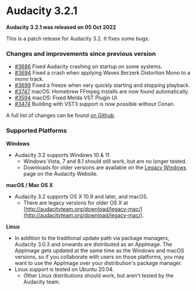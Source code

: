 # Audacity 3.2.1

**Audacity 3.2.1 was released on 05 Oct 2022**

This is a patch release for Audacity 3.2. It fixes some bugs.

### Changes and improvements since previous version

* [#3686](https://github.com/audacity/audacity/issues/3686) Fixed Audacity crashing on startup on some systems.
* [#3694](https://github.com/audacity/audacity/issues/3694) Fixed a crash when applying Waves Berzerk Distortion Mono to a mono track.
* [#3699](https://github.com/audacity/audacity/issues/3699) Fixed a freeze when very quickly starting and stopping playback.
* [#3747](https://github.com/audacity/audacity/issues/3747) macOS: Homebrew FFmpeg installs are now found automatically.
* [#3594](https://github.com/audacity/audacity/issues/3594) macOS: Fixed Melda VST Plugin UI.
* [#3474](https://github.com/audacity/audacity/issues/3474) Building with VST3 support is now possible without Conan.

A full list of changes can be found [on Github](https://github.com/audacity/audacity/milestone/14?closed=1).

### Supported Platforms

**Windows**

* Audacity 3.2 supports Windows 10 & 11
  * Windows Vista, 7 and 8.1 should still work, but are no longer tested.
  * Downloads for older versions are available on the [Legacy Windows](https://www.audacityteam.org/download/legacy-windows/) page on the Audacity Website.

**macOS / Mac OS X**

* Audacity 3.2 supports OS X 10.9 and later, and macOS.
  * There are legacy versions for older OS X at [http://audacityteam.org/download/legacy-mac/](http://audacityteam.org/download/legacy-mac/).

**Linux**

* In addition to the traditional update path via package managers, Audacity 3.0.3 and onwards are distributed as an AppImage. The AppImage gets updated at the same time as the Windows and macOS versions, so if you collaborate with users on those platforms, you may want to use the AppImage over your distribution's package manager.
* Linux support is tested on Ubuntu 20.04.
  * Other Linux distributions should work, but aren't tested by the Audacity team.
